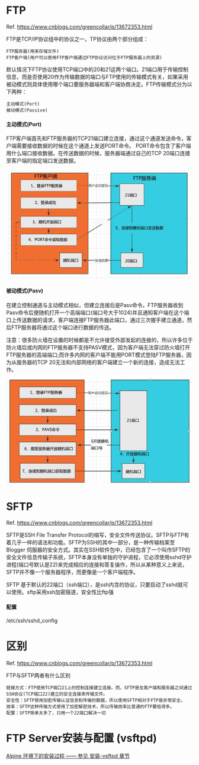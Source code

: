 # FTP
Ref. https://www.cnblogs.com/greencollar/p/13672353.html

FTP是TCP/IP协议组中的协议之一，TP协议由两个部分组成：

    FTP服务器(用来存储文件)
    FTP客户端(用户可以使用FTP客户端通过FTP协议访问位于FTP服务器上的资源)
    
默认情况下FTP协议使用TCP端口中的20和21这两个端口。21端口用于传输控制信息，而是否使用20作为传输数据的端口与FTP使用的传输模式有关，如果采用被动模式则具体使用哪个端口要服务器端和客户端协商决定。FTP传输模式分为以下两种：

    主动模式(Port)
    被动模式(Passive)

#### 主动模式(Port)
FTP客户端首先和FTP服务器的TCP21端口建立连接，通过这个通道发送命令，客户端需要接收数据的时候在这个通道上发送PORT命令。 PORT命令包含了客户端用什么端口接收数据。在传送数据的时候，服务器端通过自己的TCP 20端口连接至客户端的指定端口发送数据。

![ftp_port](../img/ftp_port.jpeg)
#### 被动模式(Pasv)
在建立控制通道与主动模式相似，但建立连接后是Pasv命令。FTP服务器收到Pasv命令后便随机打开一个高端端口(端口号大于1024)并且通知客户端在这个端口上传送数据的请求，客户端连接FTP服务器此端口，通过三次握手建立通道，然后FTP服务器将通过这个端口进行数据的传送。

注意：很多防火墙在设置的时候都是不允许接受外部发起的连接的，所以许多位于防火墙后或内网的FTP服务器不支持PASV模式，因为客户端无法穿过防火墙打开FTP服务器的高端端口;而许多内网的客户端不能用PORT模式登陆FTP服务器，因为从服务器的TCP 20无法和内部网络的客户端建立一个新的连接，造成无法工作。

![ftp_pasv](../img/ftp_pasv.jpeg)

# SFTP
Ref. https://www.cnblogs.com/greencollar/p/13672353.html

SFTP是SSH File Transfer Protocol的缩写，安全文件传送协议。SFTP与FTP有着几乎一样的语法和功能。SFTP为SSH的其中一部分，是一种传输档案至 Blogger 伺服器的安全方式。其实在SSH软件包中，已经包含了一个叫作SFTP的安全文件信息传输子系统，SFTP本身没有单独的守护进程，它必须使用sshd守护进程(端口号默认是22)来完成相应的连接和答复操作，所以从某种意义上来说，SFTP并不像一个服务器程序，而更像是一个客户端程序。

SFTP 基于默认的22端口（ssh端口），是ssh内含的协议，只要启动了sshd就可以使用。sftp采用ssh加密隧道，安全性比ftp强



#### 配置
/etc/ssh/sshd_config

# 区别
Ref. https://www.cnblogs.com/greencollar/p/13672353.html

FTP与SFTP两者有什么区别

    链接方式：FTP使用TCP端口21上的控制连接建立连接。而，SFTP是在客户端和服务器之间通过SSH协议(TCP端口22)建立的安全连接来传输文件。
    安全性：SFTP使用加密传输认证信息和传输的数据，所以使用SFTP相对于FTP是非常安全。
    效率：SFTP这种传输方式使用了加密解密技术，所以传输效率比普通的FTP要低得多。
    配置：SFTP简单太多了，只用一个22端口解决一切

# FTP Server安装与配置 (vsftpd) 
[Alpine 环境下的安装过程 —— 参见 安装-vsftpd 章节](/markdown/Postmarket_OS.md#安装-vsftpd)